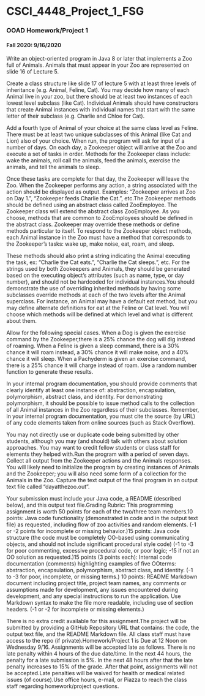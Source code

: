 # CSCI_4448_Project_1_FSG
### OOAD Homework/Project 1 
#### Fall 2020: 9/16/2020


Write an object-oriented program in Java 8 or later that implements a Zoo full of Animals.  Animals that must appear in your Zoo are represented on slide 16 of Lecture 5. 

Create a class structure like slide 17 of lecture 5 with at least three levels of inheritance (e.g. Animal, Feline, Cat).  You may decide how many of each Animal live in your zoo, but there should be at least two instances of each lowest level subclass (like Cat).  Individual Animals should have constructors that create Animal instances with individual names that start with the same letter of their subclass (e.g. Charlie and Chloe for Cat).  

Add a fourth type of Animal of your choice at the same class level as Feline.  There must be at least two unique subclasses of this Animal (like Cat and Lion) also of your choice. When run, the program will ask for input of a number of days.  On each day, a Zookeeper object will arrive at the Zoo and execute a set of tasks in order.  Methods for the Zookeeper class include: wake the animals, roll call the animals, feed the animals, exercise the animals, and tell the animals to sleep.  

Once these tasks are complete for that day, the Zookeeper will leave the Zoo.  When the Zookeeper performs any action, a string associated with the action should be displayed as output.  Examples: “Zookeeper arrives at Zoo on Day 1.”, “Zookeeper feeds Charlie the Cat.”, etc.The Zookeeper methods should be defined using an abstract class called ZooEmployee.  The Zookeeper class will extend the abstract class ZooEmployee.  As you choose, methods that are common to ZooEmployees should be defined in the abstract class.  Zookeeper may override these methods or define methods particular to itself. To respond to the Zookeeper object methods, each Animal instance in the Zoo must have a method that corresponds to the Zookeeper’s tasks: wake up, make noise, eat, roam, and sleep. 

These methods should also print a string indicating the Animal executing the task, ex: “Charlie the Cat eats.”, “Charlie the Cat sleeps.”, etc.  For the strings used by both Zookeepers and Animals, they should be generated based on the executing object’s attributes (such as name, type, or day number), and should not be hardcoded for individual instances.You should demonstrate the use of overriding inherited methods by having some subclasses override methods at each of the two levels after the Animal superclass.  For instance, an Animal may have a default eat method, but you may define alternate definitions for eat at the Feline or Cat level. 
You will choose which methods will be defined at which level and what is different about them.


Allow for the following special cases.  When a Dog is given the exercise command by the Zookeeper,there is a 25% chance the dog will dig instead of roaming.  When a Feline is given a sleep command, there is a 30% chance it will roam instead, a 30% chance it will make noise, and a 40% chance it will sleep.  When a Pachyderm is given an exercise command, there is a 25% chance it will charge instead of roam.  Use a random number function to generate these results.  

In your internal program documentation, you should provide comments that clearly identify at least one instance of: abstraction, encapsulation, polymorphism, abstract class, and identity.  For demonstrating polymorphism, it should be possible to issue method calls to the collection of all Animal instances in the Zoo regardless of their subclasses. Remember, in your internal program documentation, you must cite the source (by URL) of any code elements taken from online sources (such as Stack Overflow).  

You may not directly use or duplicate code being submitted by other students, although you may (and should) talk with others about solution approaches.  You may want to credit fellow students or class staff for elements they helped with.Run the program with a period of seven days.  Collect all output from the Zookeeper actions and the Animals responses.  You will likely need to initialize the program by creating instances of Animals and the Zookeeper; you will also need some form of a collection for the Animals in the Zoo. Capture the text output of the final program in an output text file called “dayatthezoo.out”.  

Your submission must include your Java code, a README (described below), and this output text file.Grading Rubric:  This programming assignment is worth 50 points for each of the two/three team members.10 points: Java code functionality (demonstrated in code and in the output text file) as requested, including flow of zoo activities and random elements. (-1 or -2 points for incomplete or missing behavior.)15 points: Java code structure (the code must be completely OO-based using communicating objects, and should not include significant procedural style code) (-1 to -3 for poor commenting, excessive procedural code, or poor logic; -15 if not an OO solution as requested.)15 points (3 points each): Internal code documentation (comments) highlighting examples of five OOterms: abstraction, encapsulation, polymorphism, abstract class, and identity. (-1 to -3 for poor, incomplete, or missing terms.) 10 points: README Markdown document including project title, project team names, any comments or assumptions made for development, any issues encountered during development, and any special instructions to run the application. Use Markdown syntax to make the file more readable, including use of section headers. (-1 or -2 for incomplete or missing elements.)   

There is no extra credit available for this assignment.The project will be submitted by providing a GitHub Repository URL that contains: the code, the output text file, and the README Markdown file.  All class staff must have access to the repo (if private).Homework/Project 1 is Due at 12 Noon on Wednesday 9/16. Assignments will be accepted late as follows.  There is no late penalty within 4 hours of the due date/time.  In the next 44 hours, the penalty for a late submission is 5%.  In the next 48 hours after that the late penalty increases to 15% of the grade.  After that point, assignments will not be accepted.Late penalties will be waived for health or medical related issues (of course).Use office hours, e-mail, or Piazza to reach the class staff regarding homework/project questions. 
